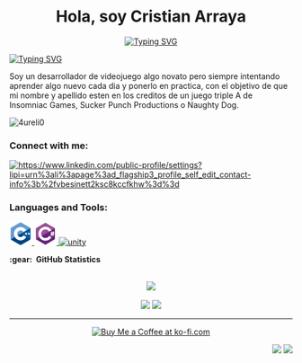 <h1 align="center">Hola, soy Cristian Arraya</h1>
<p align=center>
<a href="https://git.io/typing-svg"><img src="https://readme-typing-svg.herokuapp.com?font=Jersey+10&size=45&pause=1000&color=4095F7&random=false&width=435&lines=Unity+Video+Game+Developer" alt="Typing SVG" /></a>

<a href="https://git.io/typing-svg"><img src="https://readme-typing-svg.herokuapp.com?font=Alex+Brush&size=35&duration=15000&color=F7F7F7&random=false&width=435&lines=Sic+Parvis+Magna" alt="Typing SVG" /></a>
<p>Soy un desarrollador de videojuego algo novato pero siempre intentando aprender algo nuevo cada dia y ponerlo en practica, con el objetivo de que mi nombre y apellido esten en los creditos de un juego triple A de Insomniac Games,  Sucker Punch Productions o Naughty Dog.
<p align="left"> <img src="https://komarev.com/ghpvc/?username=4ureli0&label=Profile%20views&color=0e75b6&style=flat" alt="4ureli0" /> </p>

<h3 align="left">Connect with me:</h3>
<p align="left">
<a href="https://linkedin.com/in/https://www.linkedin.com/public-profile/settings?lipi=urn%3ali%3apage%3ad_flagship3_profile_self_edit_contact-info%3b%2fvbesinett2ksc8kccfkhw%3d%3d" target="blank"><img align="center" src="https://raw.githubusercontent.com/rahuldkjain/github-profile-readme-generator/master/src/images/icons/Social/linked-in-alt.svg" alt="https://www.linkedin.com/public-profile/settings?lipi=urn%3ali%3apage%3ad_flagship3_profile_self_edit_contact-info%3b%2fvbesinett2ksc8kccfkhw%3d%3d" height="30" width="40" /></a>
</p>

<h3 align="left">Languages and Tools:</h3>
<p align="left"> <a href="https://www.w3schools.com/cpp/" target="_blank" rel="noreferrer"> <img src="https://raw.githubusercontent.com/devicons/devicon/master/icons/cplusplus/cplusplus-original.svg" alt="cplusplus" width="40" height="40"/> </a> <a href="https://www.w3schools.com/cs/" target="_blank" rel="noreferrer"> <img src="https://raw.githubusercontent.com/devicons/devicon/master/icons/csharp/csharp-original.svg" alt="csharp" width="40" height="40"/> </a> <a href="https://unity.com/" target="_blank" rel="noreferrer"> <img src="https://www.vectorlogo.zone/logos/unity3d/unity3d-icon.svg" alt="unity" width="40" height="40"/> </a> </p>



  <summary><b>:gear: &nbsp;GitHub Statistics</b></summary>
  <br/>
    <p align="center">
        <img height="137px" src="https://github-readme-streak-stats.herokuapp.com/?user=4URELI0&hide_border=true&theme=nightowl" />
    </p>
    <p align="center">
        <img height="137px" src="https://github-readme-stats.vercel.app/api?username=4URELI0&hide_title=true&hide_border=true&show_icons=true&include_all_commits=true&count_private=true&line_height=21&theme=nightowl" /> <img height="137px" src="https://github-readme-stats.vercel.app/api/top-langs/?username=4URELI0&hide=html&hide_title=true&hide_border=true&layout=compact&langs_count=8&theme=nightowl" />
    </p>


<hr/>

<p align="center">
 <a href="https://ko-fi.com/X8X48056Q">
   <img src="https://ko-fi.com/img/githubbutton_sm.svg" alt="Buy Me a Coffee at ko-fi.com" data-canonical-src="https://ko-fi.com/img/githubbutton_sm.svg" style="max-width: 100%;">
 </a>
</p>

<p align="right">
<img src="https://komarev.com/ghpvc/?username=4URELI0&style=plastic&label=Views"><img>
<img src="https://badges.pufler.dev/visits/4URELI0/4URELI0?color=black&logo=github" />
</p>
